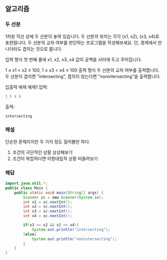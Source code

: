 ## 알고리즘

### 두 선분

1차원 직선 상에 두 선분이 놓여 있습니다. 두 선분의 위치는 각각 (x1, x2), (x3, x4)로 표현됩니다. 두 선분의 교차 여부를 판단하는 프로그램을 작성해보세요. 단, 경계에서 만나더라도 겹치는 것으로 봅니다.

입력 형식
첫 번째 줄에 x1, x2, x3, x4 값이 공백을 사이에 두고 주어집니다.

1 ≤ x1 < x2 ≤ 100, 1 ≤ x3 < x4 ≤ 100
출력 형식
두 선분의 교차 여부를 출력합니다. 두 선분이 겹치면 "intersecting", 겹치지 않는다면 "nonintersecting"을 출력합니다.

입출력 예제
예제1
입력:
```java
1 5 4 6
```

출력:
```java
intersecting
```

### 해설

단순한 문제이지만 두 가지 정도 짚어볼만 하다.
1. 조건의 극단적인 상황 상상해보기
2. 조건이 복잡하다면 이항대립적 상황 떠올려보기


### 해답

```java
import java.util.*;
public class Main {
    public static void main(String[] args) {
        Scanner sc = new Scanner(System.in);
        int x1 = sc.nextInt(); 
        int x2 = sc.nextInt(); 
        int x3 = sc.nextInt(); 
        int x4 = sc.nextInt(); 

        if(x3 <= x2 && x1 <= x4){
            System.out.println("intersecting");
        }else{
            System.out.println("nonintersecting");
        }
    }
}
```
